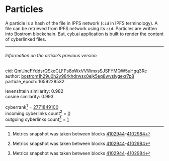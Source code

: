 # Particles

A particle is a hash of the file in IPFS network (`cid` in IPFS terminology). A file can be retrieved from IPFS network using its `cid`. Particles are written into Bostrom blockchain. But, cyb.ai application is built to render the content of cyberlinked files.

---

###### Information on the article’s previous version  

cid: [QmUneFYddsrQSkeGLFPs8oWxVVWmxsSJSFYMQW5uHgq3Rc](https://cyb.ai/ipfs/QmUneFYddsrQSkeGLFPs8oWxVVWmxsSJSFYMQW5uHgq3Rc)  
author: [bostrom1h29u0h2y98rkhdrwsx0ejk5eq8wvslygexr7p8](https://cyb.ai/network/bostrom/contract/bostrom1h29u0h2y98rkhdrwsx0ejk5eq8wvslygexr7p8)  
particle_epoch: 1659228532  

levenshtein similarity: 0.982  
cosine similarity: 0.993  

cyberrank[^1] = [2771849100](https://lcd.bostrom.cybernode.ai/cyber/rank/v1beta1/rank/rank/QmUneFYddsrQSkeGLFPs8oWxVVWmxsSJSFYMQW5uHgq3Rc)  
incoming cyberlinks count[^1] = [0](https://lcd.bostrom.cybernode.ai/cyber/rank/v1beta1/rank/backlinks/QmUneFYddsrQSkeGLFPs8oWxVVWmxsSJSFYMQW5uHgq3Rc?pagination.page=0&pagination.per_page=1000)  
outgoing cyberlinks count[^1] = [1](https://lcd.bostrom.cybernode.ai/cyber/rank/v1beta1/rank/search/QmUneFYddsrQSkeGLFPs8oWxVVWmxsSJSFYMQW5uHgq3Rc??pagination.page=0&pagination.per_page=1000)  

[^1]: Metrics snapshot was taken between blocks [4102944](https://cyb.ai/network/bostrom/block/4102944)-[4102984](https://cyb.ai/network/bostrom/block/4102984)

